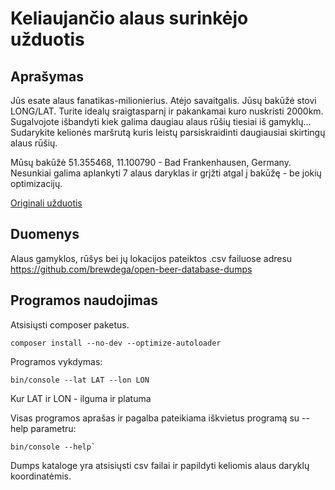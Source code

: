 # Keliaujančio alaus surinkėjo užduotis
## Aprašymas
Jūs esate alaus fanatikas-milionierius. Atėjo savaitgalis. Jūsų bakūžė stovi LONG/LAT.
Turite idealų sraigtasparnį ir pakankamai kuro nuskristi 2000km.
Sugalvojote išbandyti kiek galima daugiau alaus rūšių tiesiai iš gamyklų…  
Sudarykite kelionės maršrutą kuris leistų parsiskraidinti daugiausiai skirtingų alaus rūšių.
 
Mūsų bakūžė 51.355468, 11.100790 - Bad Frankenhausen, Germany. 
Nesunkiai galima aplankyti 7 alaus daryklas ir grįžti atgal į bakūžę - be jokių optimizacijų.

[Originali užduotis](https://docs.google.com/document/d/1_WIUEpn18QugTxaaUbRcQ_VgyaO21OoCv39UlVElM7Q/edit#heading=h.irdfl0b9lep1)

## Duomenys
Alaus gamyklos, rūšys bei jų lokacijos pateiktos .csv failuose adresu https://github.com/brewdega/open-beer-database-dumps

## Programos naudojimas

Atsisiųsti composer paketus.
```
composer install --no-dev --optimize-autoloader
```

Programos vykdymas:

```
bin/console --lat LAT --lon LON
```
Kur LAT ir LON - ilguma ir platuma

Visas programos aprašas ir pagalba pateikiama iškvietus programą su --help parametru:
```
bin/console --help`
```
Dumps kataloge yra atsisiųsti csv failai ir papildyti keliomis alaus daryklų koordinatėmis.
